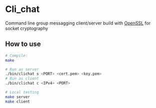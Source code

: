 # Cli_chat

Command line group messagging client/server build with [OpenSSL](https://github.com/openssl/openssl.git) for socket cryptography

## How to use
```bash
# Compile:
make

# Run as server
./bin/clichat s <PORT> <cert.pem> <key.pem>
# Run as client
./bin/clichat c <IPv4> <PORT>

# Local testing
make server
make client

```